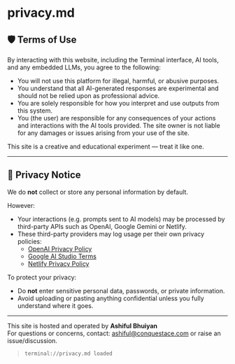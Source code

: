 # privacy.md

## 🛡️ Terms of Use

By interacting with this website, including the Terminal interface, AI tools, and any embedded LLMs, you agree to the following:

- You will not use this platform for illegal, harmful, or abusive purposes.
- You understand that all AI-generated responses are experimental and should not be relied upon as professional advice.
- You are solely responsible for how you interpret and use outputs from this system.
- You (the user) are responsible for any consequences of your actions and interactions with the AI tools provided. The site owner is not liable for any damages or issues arising from your use of the site.

This site is a creative and educational experiment — treat it like one.

---

## 🔐 Privacy Notice

We do **not** collect or store any personal information by default.

However:

- Your interactions (e.g. prompts sent to AI models) may be processed by third-party APIs such as OpenAI, Google Gemini or Netlify.
- These third-party providers may log usage per their own privacy policies:
  - [OpenAI Privacy Policy](https://openai.com/policies/privacy-policy)
  - [Google AI Studio Terms](https://policies.google.com/terms)
  - [Netlify Privacy Policy](https://www.netlify.com/privacy/)

To protect your privacy:

- Do **not** enter sensitive personal data, passwords, or private information.
- Avoid uploading or pasting anything confidential unless you fully understand where it goes.

---

This site is hosted and operated by **Ashiful Bhuiyan**  
For questions or concerns, contact: ashiful@conquestace.com or raise an issue/discussion.

> `terminal://privacy.md loaded`
